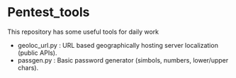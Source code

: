 # Pentest_tools

This repository has some useful tools for daily work

- geoloc_url.py : URL based geographically hosting server localization (public APIs). 
- passgen.py   : Basic password generator (simbols, numbers, lower/upper chars).
